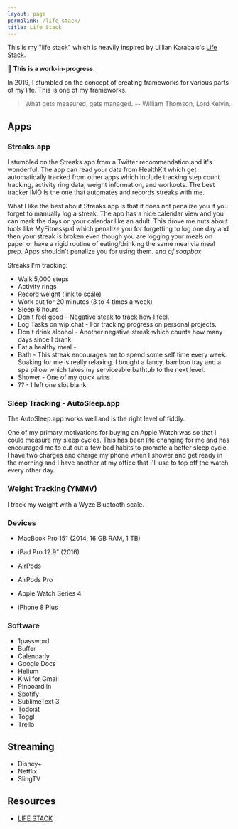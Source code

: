 ```yaml
---
layout: page
permalink: /life-stack/
title: Life Stack
---
```


This is my "life stack" which is heavily inspired by Lillian Karabaic's [Life Stack](http://anomalily.net/life-stack/).

:construction: **This is a work-in-progress.**

In 2019, I stumbled on the concept of creating frameworks for various parts of my life.
This is one of my frameworks.

> What gets measured, gets managed. -- William Thomson, Lord Kelvin.

## Apps

### Streaks.app

I stumbled on the Streaks.app from a Twitter recommendation and it's wonderful.
The app can read your data from HealthKit which get automatically tracked from other apps which include tracking step count tracking, activity ring data, weight information, and workouts.
The best tracker IMO is the one that automates and records streaks with me.

What I like the best about Streaks.app is that it does not penalize you if you forget to manually log a streak.
The app has a nice calendar view and you can mark the days on your calendar like an adult.
This drove me nuts about tools like MyFitnesspal which penalize you for forgetting to log one day and then your streak is broken even though you are logging your meals on paper or have a rigid routine of eating/drinking the same meal via meal prep.
Apps shouldn't penalize you for using them.
*end of soapbox*

Streaks I'm tracking:
- Walk 5,000 steps
- Activity rings
- Record weight (link to scale)
- Work out for 20 minutes (3 to 4 times a week)
- Sleep 6 hours
- Don't feel good - Negative steak to track how I feel.
- Log Tasks on wip.chat - For tracking progress on personal projects.
- Don't drink alcohol - Another negative streak which counts how many days since I drank
- Eat a healthy meal -
- Bath - This streak encourages me to spend some self time every week.
  Soaking for me is really relaxing.
  I bought a fancy, bamboo tray and a spa pillow which takes my serviceable bathtub to the next level.
- Shower - One of my quick wins
- ?? - I left one slot blank

### Sleep Tracking - AutoSleep.app

The AutoSleep.app works well and is the right level of fiddly.

One of my primary motivations for buying an Apple Watch was so that I could measure my sleep cycles.
This has been life changing for me and has encouraged me to cut out a few bad habits to promote a better sleep cycle. I have two charges and charge my phone when I shower and get ready in the morning and I have another at my office that I'll use to top off the watch every other day.

### Weight Tracking (YMMV)

I track my weight with a Wyze Bluetooth scale. 

### Devices

- MacBook Pro 15" (2014, 16 GB RAM, 1 TB)
- iPad Pro 12.9" (2016)

- AirPods
- AirPods Pro
- Apple Watch Series 4
- iPhone 8 Plus

### Software

- 1password
- Buffer
- Calendarly
- Google Docs
- Helium
- Kiwi for Gmail
- Pinboard.in
- Spotify
- SublimeText 3
- Todoist
- Toggl
- Trello

## Streaming

- Disney+
- Netflix
- SlingTV

## Resources

- [LIFE STACK](http://anomalily.net/life-stack/)
